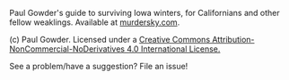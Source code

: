 Paul Gowder's guide to surviving Iowa winters, for Californians and other fellow weaklings. Available at [murdersky.com](https://murdersky.com).

(c) Paul Gowder. Licensed under a [Creative Commons Attribution-NonCommercial-NoDerivatives 4.0 International License.](http://creativecommons.org/licenses/by-nc-nd/4.0/) 

See a problem/have a suggestion? File an issue!

